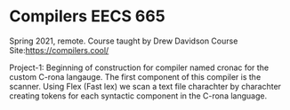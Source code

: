 # Compilers EECS 665
Spring 2021, remote.
Course taught by Drew Davidson
Course Site:https://compilers.cool/

Project-1:
  Beginning of construction for compiler named cronac for the custom C-rona langauge. 
  The first component of this compiler is the scanner. Using Flex (Fast lex) we scan a text file charachter by charachter creating     tokens for each syntactic component in the C-rona language.
